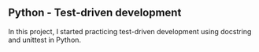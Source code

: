 ## Python - Test-driven development

In this project, I started practicing test-driven development using docstring and unittest in Python.